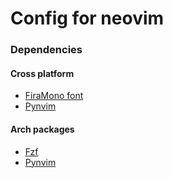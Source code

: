 # Config for neovim

### Dependencies

#### Cross platform

- [FiraMono font](https://github.com/ryanoasis/nerd-fonts)
- [Pynvim](https://github.com/neovim/pynvim)

#### Arch packages

- [Fzf](https://wiki.archlinux.org/title/Fzf)
- [Pynvim](https://archlinux.org/packages/extra/any/python-pynvim/)

